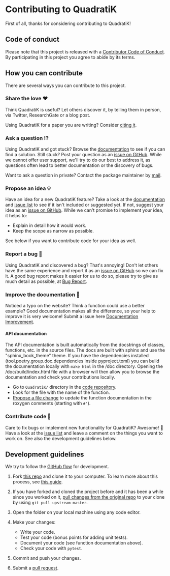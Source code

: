 # Contributing to QuadratiK

First of all, thanks for considering contributing to QuadratiK!

[repo]: https://github.com/rmj3197/QuadratiK
[issues]: https://github.com/rmj3197/QuadratiK/issues
[new_issue]: https://github.com/rmj3197/QuadratiK/issues/new
[website]: https://quadratik.readthedocs.io/en/latest/
[citation]: https://arxiv.org/abs/2402.02290
[conduct]: https://quadratik.readthedocs.io/en/latest/development/CONTRIBUTING.html
[bug_report]: https://github.com/rmj3197/QuadratiK/issues/new?assignees=&labels=Bug%2CNeeds+Triage&projects=&template=bug_report.yml
[doc_improvement]: https://github.com/rmj3197/QuadratiK/issues/new?assignees=&labels=Documentation%2CNeeds+Triage&projects=&template=documentation_improvement.yml
[email]: mailto:raktimmu@buffalo.edu

## Code of conduct

Please note that this project is released with a [Contributor Code of Conduct][conduct]. By participating in this project you agree to abide by its terms.

## How you can contribute

There are several ways you can contribute to this project.

### Share the love ❤️

Think QuadratiK is useful? Let others discover it, by telling them in person, via Twitter, ResearchGate or a blog post.

Using QuadratiK for a paper you are writing? Consider [citing it][citation].

### Ask a question ⁉️

Using QuadratiK and got stuck? Browse the [documentation][website] to see if you can find a solution. Still stuck? Post your question as an [issue on GitHub][new_issue]. While we cannot offer user support, we'll try to do our best to address it, as questions often lead to better documentation or the discovery of bugs.

Want to ask a question in private? Contact the package maintainer by [mail][email].

### Propose an idea 💡

Have an idea for a new QuadratiK feature? Take a look at the [documentation][website] and [issue list][issues] to see if it isn't included or suggested yet. If not, suggest your idea as an [issue on GitHub][new_issue]. While we can't promise to implement your idea, it helps to:

- Explain in detail how it would work.
- Keep the scope as narrow as possible.

See below if you want to contribute code for your idea as well.

### Report a bug 🐛

Using QuadratiK and discovered a bug? That's annoying! Don't let others have the same experience and report it as an [issue on GitHub][new_issue] so we can fix it. A good bug report makes it easier for us to do so, please try to give as much detail as possible, at [Bug Report][bug_report].

### Improve the documentation 📖

Noticed a typo on the website? Think a function could use a better example? Good documentation makes all the difference, so your help to improve it is very welcome! Submit a issue here [Documentation Improvement][doc_improvement].

#### API documentation

The API documentation is built automatically from the docstrings of classes, functions, etc. in the source files. The docs are built with sphinx and use the "sphinx_book_theme" theme. If you have the dependencies installed (tool.poetry.group.doc.dependencies inside pyproject.toml) you can build the documentation locally with `make html` in the /doc directory. Opening the /doc/build/index.html file with a browser will then allow you to browse the documentation and check your contributions locally.

- Go to `QuadratiK/` directory in the [code repository][repo].
- Look for the file with the name of the function.
- [Propose a file change](https://help.github.com/articles/editing-files-in-another-user-s-repository/) to update the function documentation in the roxygen comments (starting with `#'`).

### Contribute code 📝

Care to fix bugs or implement new functionality for QuadratiK? Awesome! 👏 Have a look at the [issue list][issues] and leave a comment on the things you want to work on. See also the development guidelines below.

## Development guidelines

We try to follow the [GitHub flow](https://guides.github.com/introduction/flow/) for development.

1. Fork [this repo][repo] and clone it to your computer. To learn more about this process, see [this guide](https://guides.github.com/activities/forking/).
2. If you have forked and cloned the project before and it has been a while since you worked on it, [pull changes from the original repo](https://help.github.com/articles/merging-an-upstream-repository-into-your-fork/) to your clone by using `git pull upstream master`.
3. Open the folder on your local machine using any code editor.
4. Make your changes:

   - Write your code.
   - Test your code (bonus points for adding unit tests).
   - Document your code (see function documentation above).
   - Check your code with `pytest`.

5. Commit and push your changes.
6. Submit a [pull request](https://guides.github.com/activities/forking/#making-a-pull-request).
